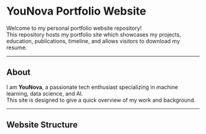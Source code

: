 # YouNova Portfolio Website

Welcome to my personal portfolio website repository!  
This repository hosts my portfolio site which showcases my projects, education, publications, timeline, and allows visitors to download my resume.

---

## About

I am **YouNova**, a passionate tech enthusiast specializing in machine learning, data science, and AI.  
This site is designed to give a quick overview of my work and background.

---

## Website Structure

